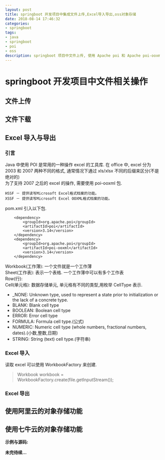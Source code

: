 ```yaml
---
layout: post
title: springboot 开发项目中集成文件上传,Excel导入导出,oss对象存储
date: 2018-08-14 17:46:32
categories:
- springboot
tags:
- java
- springboot
- poi
- oss
description: springboot 项目中文件上传, 使用 Apache poi 和 Apache poi-ooxml 实现 Excel 文档的导入与导出,同样会介绍两种对象存储的使用:1)使用阿里云的对象存储.2)使用七牛云的对象存储.
---
```

# springboot 开发项目中文件相关操作

## 文件上传
## 文件下载
## Excel 导入与导出

### 引言
Java 中使用 POI 是常用的一种操作 excel 的工具库. 在 office 中, excel 分为 2003 和 2007 两种不同的格式, 通常情况下通过 xls/xlsx 不同的后缀来区分(不是绝对的)
<br> 为了支持 2007 之后的 excel 的操作, 需要使用 poi-ooxml 包.
```
HSSF － 提供读写Microsoft Excel格式档案的功能。
XSSF － 提供读写Microsoft Excel OOXML格式档案的功能。
```
pom.xml 引入以下包.
```
    <dependency>
        <groupId>org.apache.poi</groupId>
        <artifactId>poi</artifactId>
        <version>3.14</version>
    </dependency>
    <dependency>
        <groupId>org.apache.poi</groupId>
        <artifactId>poi-ooxml</artifactId>
        <version>3.14</version>
    </dependency>
```    
 Workbook(工作薄): 一个文件就是一个工作薄
<br> Sheet(工作表): 表示一个表格. 一个工作薄中可以有多个工作表
<br> Row(行): 
<br> Cell(单元格): 数据存储单元, 单元格有不同的类型,用枚举 CellType 表示.
- _NONE: Unknown type, used to represent a state prior to initialization or the lack of a concrete type.
- BLANK: Blank cell type
- BOOLEAN: Boolean cell type
- ERROR: Error cell type
- FORMULA: Formula cell type.(公式)
- NUMERIC: Numeric cell type (whole numbers, fractional numbers, dates).(小数,整数,日期)
- STRING: String (text) cell type.(字符串)
### Excel 导入

读取 excel 可以使用 WorkbookFactory 来创建.

> Workbook workbook = WorkbookFactory.create(file.getInputStream());

### Excel 导出


## 使用阿里云的对象存储功能

## 使用七牛云的对象存储功能



**示例与源码: []()**

**未完待续...**